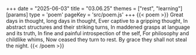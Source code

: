 +++
date = "2025-06-03"
title = "03.06.25"
themes = ["rest", "learning"]
[params]
  type = 'poem'
  pageKey = 'src/poem.js'
+++
{{< poem >}}
Great days in thought, long days in thought,
Ever captive to a gripping thought,
In abstract structures and their striking turns,
In maddened grasps at language and its truth,
In fine and painful introspection of the self,
For philosophy and childlike whims,
Now ceased they turn to rest.
By grace they shall not steal the night.
{{< /poem >}}